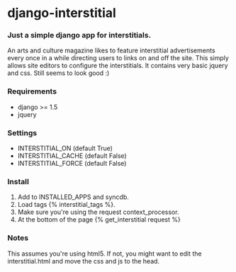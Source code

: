 # django-interstitial

### Just a simple django app for interstitials.

An arts and culture magazine likes to feature interstitial advertisements every once in a while directing users to links on and off the site.  This simply allows site editors to configure the interstitials.  It contains very basic jquery and css.  Still seems to look good :)

### Requirements

- django >= 1.5
- jquery

### Settings

- INTERSTITIAL_ON (default True)
- INTERSTITIAL_CACHE (default False)
- INTERSTITIAL_FORCE (default False)

### Install

1. Add to INSTALLED_APPS and syncdb.
2. Load tags {% interstitial_tags %}.
3. Make sure you're using the request context_processor.
4. At the bottom of the page {% get_interstitial request %}

### Notes

This assumes you're using html5.  If not, you might want to edit the interstitial.html and move the css and js to the head.

